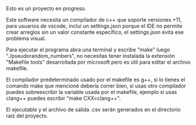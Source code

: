 Esto es un proyecto en progreso.

Este software necesita un compilador de c++ que soporte versiones +11, para usuarios de vscode, incluí un settings.json porque el IDE no permite crear arreglos sin un valor constante específico, el settings.json evita ese problema visual.

Para ejecutar el programa abra una terminal y escribe "make" luego "./pseudorandom_numbers", no necesitas tener instalada la extensión "Makefile tools" desarrollada por microsoft pero es útil para editar el archivo makefile.

El compilador predeterminado usado por el makefile es g++, si lo tienes el comando make que mencioné debería correr bien, si usas otro compilador puedes sobreescribir la variable usada por el makefile, ejemplo si usas clang++ puedes escribir "make CXX=clang++".

El ejecutable y el archivo de salida .csv serán generados en el directorio raíz del proyecto.
